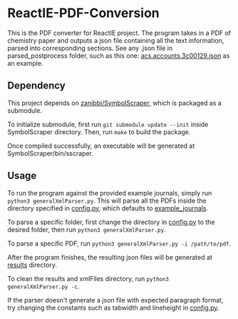 # ReactIE-PDF-Conversion

This is the PDF converter for ReactIE project. The program takes in a PDF of chemistry paper and outputs a json file containing all the text information, parsed into corresponding sections. See any .json file in parsed_postprocess folder, such as this one: [acs.accounts.3c00129.json](/example_journals_results/acs.accounts.3c00129.json) as an example.

## Dependency

This project depends on [zanibbi/SymbolScraper](https://github.com/zanibbi/SymbolScraper), which is packaged as a submodule.

To initialize submodule, first run `git submodule update --init` inside SymbolScraper directory. Then, run `make` to build the package.

Once compiled successfully, an executable will be generated at SymbolScraper/bin/sscraper.

## Usage

To run the program against the provided example journals, simply run `python3 generalXmlParser.py`. This will parse all the PDFs inside the directory specified in [config.py](/config.py), which defaults to [example_journals](/example_journals).

To parse a specific folder, first change the directory in [config.py](/config.py) to the desired folder, then run `python3 generalXmlParser.py`.

To parse a specific PDF, run `python3 generalXmlParser.py -i /path/to/pdf`. 

After the program finishes, the resulting json files will be generated at [results](/results) directory.

To clean the results and xmlFiles directory, run `python3 generalXmlParser.py -c`.

If the parser doesn't generate a json file with expected paragraph format, try changing the constants such as tabwidth and lineheight in [config.py](/config.py).
